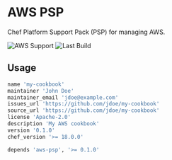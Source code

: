 # AWS PSP

Chef Platform Support Pack (PSP) for managing AWS.

![AWS Support](https://img.shields.io/badge/AWS%20Resources-593-orange)
![Last Build](https://img.shields.io/badge/Last%20build-20221119-grey)

## Usage

```ruby
name 'my-cookbook'
maintainer 'John Doe'
maintainer_email 'jdoe@example.com'
issues_url 'https://github.com/jdoe/my-cookbook'
source_url 'https://github.com/jdoe/my-cookbook'
license 'Apache-2.0'
description 'My AWS cookbook'
version '0.1.0'
chef_version '>= 18.0.0'

depends 'aws-psp', '>= 0.1.0'
```
